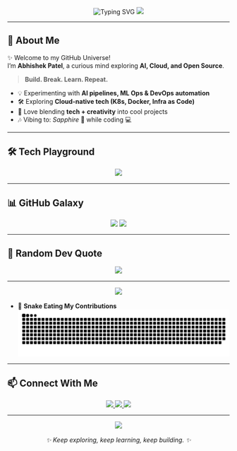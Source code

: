 <p align="center">
  <img src="https://readme-typing-svg.demolab.com?font=Fira+Code&size=24&duration=3000&pause=1000&color=38BDF8&center=true&vCenter=true&width=435&lines=Welcome+to+my+GitHub+Universe!;Exploring+AI+%26+Cloud+%26+Open+Source;Build.+Break.+Learn.+Repeat." alt="Typing SVG" />
  <img src="https://media.giphy.com/media/hvRJCLFzcasrR4ia7z/giphy.gif" width="35px" />
</p>


---

## 🌌 About Me  

✨ Welcome to my GitHub Universe!  
I’m **Abhishek Patel**, a curious mind exploring **AI, Cloud, and Open Source**.  

> **Build. Break. Learn. Repeat.**  

- 💡 Experimenting with **AI pipelines, ML Ops & DevOps automation**  
- 🛠️ Exploring **Cloud-native tech (K8s, Docker, Infra as Code)**  
- 🎨 Love blending **tech + creativity** into cool projects  
- 🎶 Vibing to: *Sapphire* 🌌 while coding 💻  

---

## 🛠️ Tech Playground  

<p align="center">
  <img src="https://skillicons.dev/icons?i=python,docker,kubernetes,git,github,linux,react,nodejs,mongodb,redis,azure,aws,gcp&perline=6" />
</p>

---

## 📊 GitHub Galaxy  

<p align="center">
  <img src="https://github-readme-stats.vercel.app/api?username=Abhishek4411&show_icons=true&theme=tokyonight&hide_border=true" height="165"/>
  <img src="https://github-readme-streak-stats.herokuapp.com/?user=Abhishek4411&theme=tokyonight&hide_border=true" height="165"/>
</p>

---

## 💬 Random Dev Quote  

<p align="center">
  <img src="https://quotes-github-readme.vercel.app/api?type=horizontal&theme=radical" />
</p>

---

  <p align="center">
    <img src="https://media.giphy.com/media/LmNwrBhejkK9EFP504/giphy.gif" width="300px"/>
  </p>

- 🐍 **Snake Eating My Contributions**   
  ![snake gif](https://github.com/Platane/snk/raw/output/github-contribution-grid-snake.svg)

---

## 📫 Connect With Me  

<p align="center">
  <a href="https://linkedin.com/in/abhishek4411">
    <img src="https://img.shields.io/badge/LinkedIn-%230A66C2.svg?&style=for-the-badge&logo=linkedin&logoColor=white" />
  </a>
  <a href="mailto:patelabhishek441@gmail.com">
    <img src="https://img.shields.io/badge/Email-D14836?style=for-the-badge&logo=gmail&logoColor=white" />
  </a>
  <a href="https://github.com/Abhishek4411">
    <img src="https://img.shields.io/badge/GitHub-000000?style=for-the-badge&logo=github&logoColor=white" />
  </a>
</p>

---

<p align="center">
  <img src="https://media.giphy.com/media/l0MYEqEzwMWFCg8rm/giphy.gif" width="300px">
</p>

<p align="center">
  <i>✨ Keep exploring, keep learning, keep building. ✨</i>
</p>
